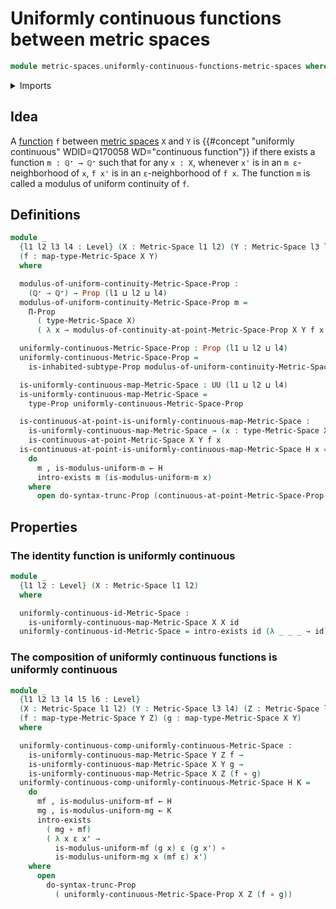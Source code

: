 # Uniformly continuous functions between metric spaces

```agda
module metric-spaces.uniformly-continuous-functions-metric-spaces where
```

<details><summary>Imports</summary>

```agda
open import elementary-number-theory.positive-rational-numbers

open import foundation.dependent-pair-types
open import foundation.existential-quantification
open import foundation.function-types
open import foundation.inhabited-subtypes
open import foundation.propositional-truncations
open import foundation.propositions
open import foundation.subtypes
open import foundation.universe-levels

open import metric-spaces.continuous-functions-metric-spaces
open import metric-spaces.functions-metric-spaces
open import metric-spaces.metric-spaces
```

</details>

## Idea

A [function](metric-spaces.functions-metric-spaces.md) `f` between
[metric spaces](metric-spaces.metric-spaces.md) `X` and `Y` is
{{#concept "uniformly continuous" WDID=Q170058 WD="continuous function"}} if
there exists a function `m : ℚ⁺ → ℚ⁺` such that for any `x : X`, whenever `x'`
is in an `m ε`-neighborhood of `x`, `f x'` is in an `ε`-neighborhood of `f x`.
The function `m` is called a modulus of uniform continuity of `f`.

## Definitions

```agda
module _
  {l1 l2 l3 l4 : Level} (X : Metric-Space l1 l2) (Y : Metric-Space l3 l4)
  (f : map-type-Metric-Space X Y)
  where

  modulus-of-uniform-continuity-Metric-Space-Prop :
    (ℚ⁺ → ℚ⁺) → Prop (l1 ⊔ l2 ⊔ l4)
  modulus-of-uniform-continuity-Metric-Space-Prop m =
    Π-Prop
      ( type-Metric-Space X)
      ( λ x → modulus-of-continuity-at-point-Metric-Space-Prop X Y f x m)

  uniformly-continuous-Metric-Space-Prop : Prop (l1 ⊔ l2 ⊔ l4)
  uniformly-continuous-Metric-Space-Prop =
    is-inhabited-subtype-Prop modulus-of-uniform-continuity-Metric-Space-Prop

  is-uniformly-continuous-map-Metric-Space : UU (l1 ⊔ l2 ⊔ l4)
  is-uniformly-continuous-map-Metric-Space =
    type-Prop uniformly-continuous-Metric-Space-Prop

  is-continuous-at-point-is-uniformly-continuous-map-Metric-Space :
    is-uniformly-continuous-map-Metric-Space → (x : type-Metric-Space X) →
    is-continuous-at-point-Metric-Space X Y f x
  is-continuous-at-point-is-uniformly-continuous-map-Metric-Space H x =
    do
      m , is-modulus-uniform-m ← H
      intro-exists m (is-modulus-uniform-m x)
    where
      open do-syntax-trunc-Prop (continuous-at-point-Metric-Space-Prop X Y f x)
```

## Properties

### The identity function is uniformly continuous

```agda
module _
  {l1 l2 : Level} (X : Metric-Space l1 l2)
  where

  uniformly-continuous-id-Metric-Space :
    is-uniformly-continuous-map-Metric-Space X X id
  uniformly-continuous-id-Metric-Space = intro-exists id (λ _ _ _ → id)
```

### The composition of uniformly continuous functions is uniformly continuous

```agda
module _
  {l1 l2 l3 l4 l5 l6 : Level}
  (X : Metric-Space l1 l2) (Y : Metric-Space l3 l4) (Z : Metric-Space l5 l6)
  (f : map-type-Metric-Space Y Z) (g : map-type-Metric-Space X Y)
  where

  uniformly-continuous-comp-uniformly-continuous-Metric-Space :
    is-uniformly-continuous-map-Metric-Space Y Z f →
    is-uniformly-continuous-map-Metric-Space X Y g →
    is-uniformly-continuous-map-Metric-Space X Z (f ∘ g)
  uniformly-continuous-comp-uniformly-continuous-Metric-Space H K =
    do
      mf , is-modulus-uniform-mf ← H
      mg , is-modulus-uniform-mg ← K
      intro-exists
        ( mg ∘ mf)
        ( λ x ε x' →
          is-modulus-uniform-mf (g x) ε (g x') ∘
          is-modulus-uniform-mg x (mf ε) x')
    where
      open
        do-syntax-trunc-Prop
          ( uniformly-continuous-Metric-Space-Prop X Z (f ∘ g))
```
